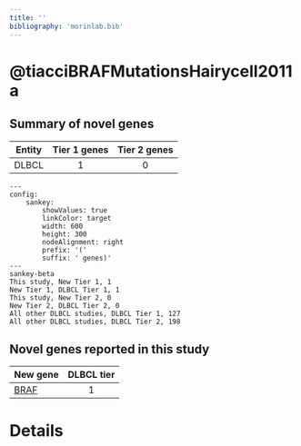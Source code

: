 ```yaml
---
title: ''
bibliography: 'morinlab.bib'
---
```


# @tiacciBRAFMutationsHairycell2011a
## Summary of novel genes

|Entity| Tier 1 genes| Tier 2 genes|
|:-:|:-:|:-:|
|DLBCL|1|0|
```mermaid
---
config:
    sankey:
        showValues: true
        linkColor: target
        width: 600
        height: 300
        nodeAlignment: right
        prefix: '('
        suffix: ' genes)'
---
sankey-beta
This study, New Tier 1, 1
New Tier 1, DLBCL Tier 1, 1
This study, New Tier 2, 0
New Tier 2, DLBCL Tier 2, 0
All other DLBCL studies, DLBCL Tier 1, 127
All other DLBCL studies, DLBCL Tier 2, 198
```


## Novel genes reported in this study

|New gene|DLBCL tier|
|:-|:-:|
|[BRAF](../BRAF)|1 |

# Details

